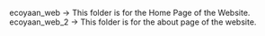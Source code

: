 ecoyaan_web -> This folder is for the Home Page of the Website.
ecoyaan_web_2 -> This folder is for the about page of the website.
